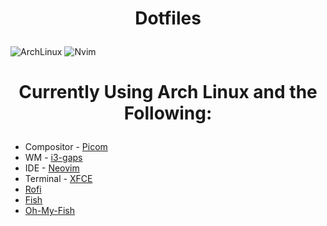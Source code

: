<h1><p align="center">Dotfiles</p></h1>

![ArchLinux](https://user-images.githubusercontent.com/114831362/222737604-8c16f227-f977-40a3-875c-34835bf05d4e.png)
![Nvim](https://user-images.githubusercontent.com/114831362/222738215-803618b4-660e-4e6c-8a33-4d4d378a157d.png)
  
<h1><p align="center">Currently Using Arch Linux and the Following:</p></h1>
<ul>
  <li>Compositor - <a href="https://github.com/yshui/picom">Picom</a></li>
  <li>WM - <a href="https://i3wm.org/">i3-gaps</a></li>
  <li>IDE - <a href="https://github.com/neovim/neovim">Neovim</a></li>
  <li>Terminal - <a href="https://github.com/xfce-mirror/xfce4-terminal">XFCE</a></li>
  <li><a href="https://github.com/davatorium/rofi">Rofi</a></li>
  <li><a href="https://github.com/fish-shell/fish-shell">Fish</a></li>
  <li><a href="https://github.com/oh-my-fish/oh-my-fish">Oh-My-Fish</a></li>
</ul>
  

